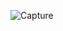 ![Capture](https://user-images.githubusercontent.com/68669255/105612727-84d89580-5d9c-11eb-86e3-8f4d2ce1a3a1.PNG)